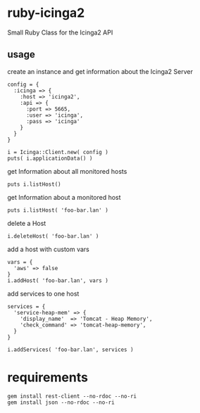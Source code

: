 # ruby-icinga2

Small Ruby Class for the Icinga2 API


## usage

create an instance and get information about the Icinga2 Server

    config = {
      :icinga => {
        :host => 'icinga2',
        :api => {
          :port => 5665,
          :user => 'icinga',
          :pass => 'icinga'
        }
      }
    }

    i = Icinga::Client.new( config )
    puts( i.applicationData() )


get Information about all monitored hosts

    puts i.listHost()


get Information about a monitored host

    puts i.listHost( 'foo-bar.lan' )


delete a Host

    i.deleteHost( 'foo-bar.lan' )


add a host with custom vars

    vars = {
      'aws' => false
    }
    i.addHost( 'foo-bar.lan', vars )


add services to one host

    services = {
      'service-heap-mem' => {
        'display_name'  => 'Tomcat - Heap Memory',
        'check_command' => 'tomcat-heap-memory',
      }
    }

    i.addServices( 'foo-bar.lan', services )



# requirements

    gem install rest-client --no-rdoc --no-ri
    gem install json --no-rdoc --no-ri


